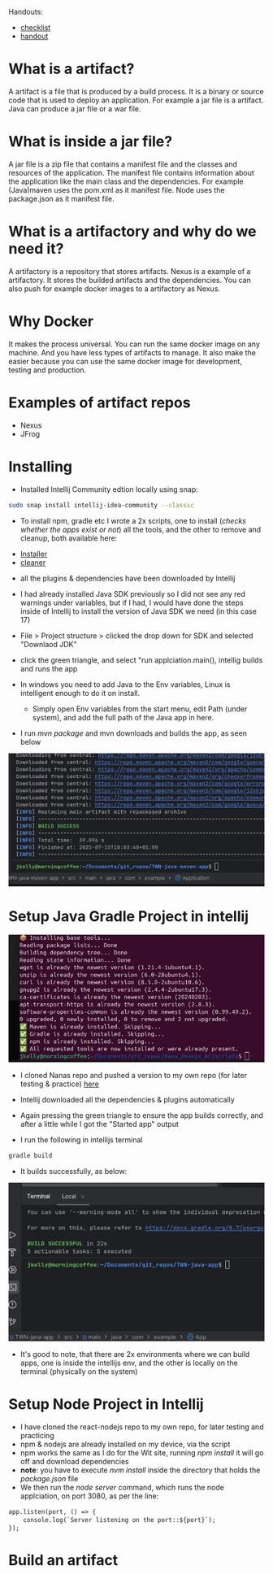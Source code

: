 Handouts:
* [checklist](assets/files/04_Build_Tools_Checklist.pdf)
* [handout](assets/files/04_Build_Tools_Handout.pdf)


# What is a artifact?

A artifact is a file that is produced by a build process.
It is a binary or source code that is used to deploy an application.
For example a jar file is a artifact.
Java can produce a jar file or a war file.

# What is inside a jar file?

A jar file is a zip file that contains a manifest file and the classes and resources of the application.
The manifest file contains information about the application like the main class and the dependencies.
For example (Java)maven uses the pom.xml as it manifest file.
Node uses the package.json as it manifest file.

# What is a artifactory and why do we need it?

A artifactory is a repository that stores artifacts.
Nexus is a example of a artifactory. It stores the builded artifacts and the dependencies.
You can also push for example docker images to a artifactory as Nexus.

# Why Docker

It makes the process universal. You can run the same docker image on any machine. And you have less types of artifacts
to
manage. It also make the easier because you can use the same docker image for development, testing and production.

# Examples of artifact repos

* Nexus
* JFrog

# Installing

- Installed Intellij Community edtion locally using snap:

```bash
sudo snap install intellij-idea-community --classic
```

- To install npm, gradle etc I wrote a 2x scripts, one to install (_checks whether the apps exist or not_) all the tools, and the other to remove and cleanup, both available here:

* [Installer](scripts/twn-04-installer.sh)
* [cleaner](scripts/twn-04-cleanup.sh)

- all the plugins & dependencies have been downloaded by Intellij
- I had already installed Java SDK previously so I did not see any red warnings under variables, but if I had, I would have done the steps inside of Intellij to install the version of Java SDK we need (in this case 17)

- File > Project structure > clicked the drop down for SDK and selected "Downlaod JDK"

- click the green triangle, and select "run applciation.main(), intellig builds and runs the app

- In windows you need to add Java to the Env variables, Linux is intelligent enough to do it on install.
    - Simply open Env variables from the start menu, edit Path (under system), and add the full path of the Java app in here.

- I run _mvn package_ and mvn downloads and builds the app, as seen below

![mvn-build-success](/assets/notes_images/04-mvn-Build-succ.png)

# Setup Java Gradle Project in intellij

![gradle installed](/assets/notes_images/04-gradleetc-installed.png)

- I cloned Nanas repo and pushed a version to my own repo (for later testing & practice) [here](https://github.com/jadedjelly/TWN-java-app.git)

- Intellij downloaded all the dependencies & plugins automatically
- Again pressing the green triangle to ensure the app builds correctly, and after a little while I got the "Started app" output

- I run the following in intellijs terminal

```bash
gradle build
```

- It builds successfully, as below:

![gradle build](/assets/notes_images/04-gradlebuild.png)

- It's good to note, that there are 2x environments where we can build apps, one is inside the intellijs env, and the other is locally on the terminal (physically on the system)

# Setup Node Project in Intellij

- I have cloned the react-nodejs repo to my own repo, for later testing and practicing
- npm & nodejs are already installed on my device, via the script
- npm works the same as I do for the Wit site, running _npm install_ it will go off and download dependencies
- __note__: you have to execute _nvm install_ inside the directory that holds the _package.json_ file
- We then run the _node server_ command, which runs the node applciation, on port 3080, as per the line:

```javescript
app.listen(port, () => {
    console.log(`Server listening on the port::${port}`);
});
```

# Build an artifact